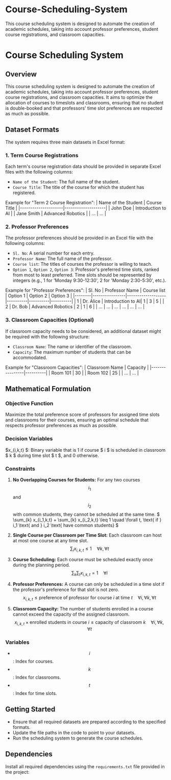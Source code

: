 # Course-Scheduling-System
This course scheduling system is designed to automate the creation of academic schedules, taking into account professor preferences, student course registrations, and classroom capacities.

# Course Scheduling System

## Overview
This course scheduling system is designed to automate the creation of academic schedules, taking into account professor preferences, student course registrations, and classroom capacities. It aims to optimize the allocation of courses to timeslots and classrooms, ensuring that no student is double-booked and that professors' time slot preferences are respected as much as possible.

## Dataset Formats
The system requires three main datasets in Excel format:

### 1. **Term Course Registrations**
Each term's course registration data should be provided in separate Excel files with the following columns:
- `Name of the Student`: The full name of the student.
- `Course Title`: The title of the course for which the student has registered.

Example for "Term 2 Course Registration":
| Name of the Student | Course Title       |
|---------------------|--------------------|
| John Doe            | Introduction to AI |
| Jane Smith          | Advanced Robotics  |
| ...                 | ...                |

### 2. **Professor Preferences**
The professor preferences should be provided in an Excel file with the following columns:
- `Sl. No`: A serial number for each entry.
- `Professor Name`: The full name of the professor.
- `Course list`: The titles of courses the professor is willing to teach.
- `Option 1`, `Option 2`, `Option 3`: Professor's preferred time slots, ranked from most to least preferred. Time slots should be represented by integers (e.g., 1 for 'Monday 9:30-12:30', 2 for 'Monday 2:30-5:30', etc.).

Example for "Professor Preferences":
| Sl. No | Professor Name | Course list       | Option 1 | Option 2 | Option 3 |
|--------|----------------|-------------------|----------|----------|----------|
| 1      | Dr. Alice      | Introduction to AI| 1        | 3        | 5        |
| 2      | Dr. Bob        | Advanced Robotics | 2        | 1        | 6        |
| ...    | ...            | ...               | ...      | ...      | ...      |

### 3. **Classroom Capacities** (Optional)
If classroom capacity needs to be considered, an additional dataset might be required with the following structure:
- `Classroom Name`: The name or identifier of the classroom.
- `Capacity`: The maximum number of students that can be accommodated.

Example for "Classroom Capacities":
| Classroom Name | Capacity |
|----------------|----------|
| Room 101       | 30       |
| Room 102       | 25       |
| ...            | ...      |

## Mathematical Formulation

### Objective Function
Maximize the total preference score of professors for assigned time slots and classrooms for their courses, ensuring an optimal schedule that respects professor preferences as much as possible.

### Decision Variables
$x_{i,k,t} $: Binary variable that is 1 if course $ i $ is scheduled in classroom $ k $ during time slot $ t $, and 0 otherwise.

### Constraints

1. **No Overlapping Courses for Students:**
   For any two courses $$ i_1 $$ and $$ i_2 $$ with common students, they cannot be scheduled at the same time.
   $ \sum_{k} x_{i_1,k,t} + \sum_{k} x_{i_2,k,t} \leq 1 \quad \forall t, \text{ if } i_1 \text{ and } i_2 \text{ have common students} $

2. **Single Course per Classroom per Time Slot:**
   Each classroom can host at most one course at any time slot.
   $$ \sum_{i} x_{i,k,t} \leq 1 \quad \forall k, \forall t $$

3. **Course Scheduling:**
   Each course must be scheduled exactly once during the planning period.
   $$ \sum_{k}\sum_{t} x_{i,k,t} = 1 \quad \forall i $$

4. **Professor Preferences:**
   A course can only be scheduled in a time slot if the professor's preference for that slot is not zero.
   $$ x_{i,k,t} \leq \text{preference of professor for course } i \text{ at time } t \quad \forall i, \forall k, \forall t $$

5. **Classroom Capacity:**
   The number of students enrolled in a course cannot exceed the capacity of the assigned classroom.
   $$ x_{i,k,t} \times \text{enrolled students in course } i \leq \text{capacity of classroom } k \quad \forall i, \forall k, \forall t $$

### Variables
- $$ i $$: Index for courses.
- $$ k $$: Index for classrooms.
- $$ t $$: Index for time slots.


## Getting Started
- Ensure that all required datasets are prepared according to the specified formats.
- Update the file paths in the code to point to your datasets.
- Run the scheduling system to generate the course schedules.

## Dependencies
Install all required dependencies using the `requirements.txt` file provided in the project:
